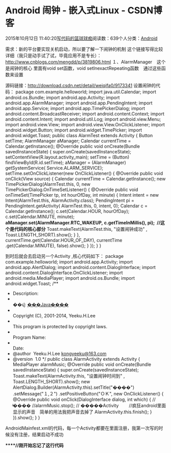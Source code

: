 
# Android 闹钟 - 嵌入式Linux - CSDN博客

2015年10月12日 11:40:20[写代码的篮球球痴](https://me.csdn.net/weiqifa0)阅读数：639个人分类：[Android																](https://blog.csdn.net/weiqifa0/article/category/1752017)



需求：新的平台要实现关机启动，所以要了解一下闹钟的机制
这个链接写得比较详细（我只是动手试了试，毕竟应用不是专长）：http://www.cnblogs.com/mengdd/p/3819806.html
１、AlarmManager　这个是闹钟的核心
里面有void set函数，void setInexactRepeating函数　通过这些函数来设置

源码链接：http://download.csdn.net/detail/weiqifa0/9173341
设置闹钟的代码：
package com.example.helloworld;
import java.util.Calendar;
import android.os.Bundle;
import android.app.Activity;
import android.app.AlarmManager;
import android.app.PendingIntent;
import android.app.Service;
import android.app.TimePickerDialog;
import android.content.BroadcastReceiver;
import android.content.Context;
import android.content.Intent;
import android.util.Log;
import android.view.Menu;
import android.view.View;
import android.view.View.OnClickListener;
import android.widget.Button;
import android.widget.TimePicker;
import android.widget.Toast;
public class AlarmTest extends Activity
{
Button setTime;
AlarmManager aManager;
Calendar currentTime = Calendar.getInstance();
@Override
public void onCreate(Bundle savedInstanceState)
{
super.onCreate(savedInstanceState);
setContentView(R.layout.activity_main);
setTime = (Button) findViewById(R.id.setTime);
aManager = (AlarmManager) getSystemService(
Service.ALARM_SERVICE);
setTime.setOnClickListener(new OnClickListener()
{
@Override
public void onClick(View source)
{
Calendar currentTime = Calendar.getInstance();
new TimePickerDialog(AlarmTest.this, 0,
new TimePickerDialog.OnTimeSetListener()
{
@Override
public void onTimeSet(TimePicker tp,
int hourOfDay, int minute)
{
Intent intent = new Intent(AlarmTest.this,
AlarmActivity.class);
PendingIntent pi = PendingIntent.getActivity(
AlarmTest.this, 0, intent, 0);
Calendar c = Calendar.getInstance();
c.set(Calendar.HOUR, hourOfDay);
c.set(Calendar.MINUTE, minute);
**aManager.set(AlarmManager.RTC_WAKEUP,**
**c.getTimeInMillis(), pi);  //这个是代码的核心部分**
Toast.makeText(AlarmTest.this, "设置闹钟成功"
, Toast.LENGTH_SHORT).show();
}
}, currentTime.get(Calendar.HOUR_OF_DAY), currentTime
.get(Calendar.MINUTE), false).show();
}
});
}
}

到时后就会去启动另一个Activity ,核心代码如下：
package com.example.helloworld;
import android.app.Activity;
import android.app.AlertDialog;
import android.content.DialogInterface;
import android.content.DialogInterface.OnClickListener;
import android.media.MediaPlayer;
import android.os.Bundle;
import android.widget.Toast;
/**
* Description:
* <br/>��վ: <a href="http://www.crazyit.org">���Java����</a>
* <br/>Copyright (C), 2001-2014, Yeeku.H.Lee
* <br/>This program is protected by copyright laws.
* <br/>Program Name:
* <br/>Date:
* @author  Yeeku.H.Lee kongyeeku@163.com
* @version  1.0
*/
public class AlarmActivity extends Activity
{
MediaPlayer alarmMusic;
@Override
public void onCreate(Bundle savedInstanceState)
{
super.onCreate(savedInstanceState);
Toast.makeText(AlarmActivity.this, "设置闹钟时间到"
, Toast.LENGTH_SHORT).show();
new AlertDialog.Builder(AlarmActivity.this).setTitle("����")
.setMessage("１,２")
.setPositiveButton("ＯＫ", new OnClickListener()
{
@Override
public void onClick(DialogInterface dialog, int which)
{
// ֹͣ����
//alarmMusic.stop();
// �����Activity 　　//疯狂android里面显示的声音　简单的用法我把声音去掉了
AlarmActivity.this.finish();
}
}).show();
}
}

AndroidMainfest.xml的代码，每一个Activity都要在里面注册，我第一次写的时候没有注册，结果启动不成功
<?xml version="1.0" encoding="utf-8"?>
<manifest xmlns:android="http://schemas.android.com/apk/res/android"
package="com.example.helloworld"
android:versionCode="1"
android:versionName="1.0" >
<uses-sdk
android:minSdkVersion="8"
android:targetSdkVersion="18" />
<application
android:allowBackup="true"
android:icon="@drawable/ic_launcher"
android:label="@string/app_name"
android:theme="@style/AppTheme" >
<activity
android:name="com.example.helloworld.AlarmTest"
android:label="@string/app_name" >
<intent-filter>
<action android:name="android.intent.action.MAIN" />
<category android:name="android.intent.category.LAUNCHER" />
</intent-filter>
</activity>
**<activity android:name=".AlarmActivity"/>****//刚开始忘记了这行代码**
</application>
</manifest>



